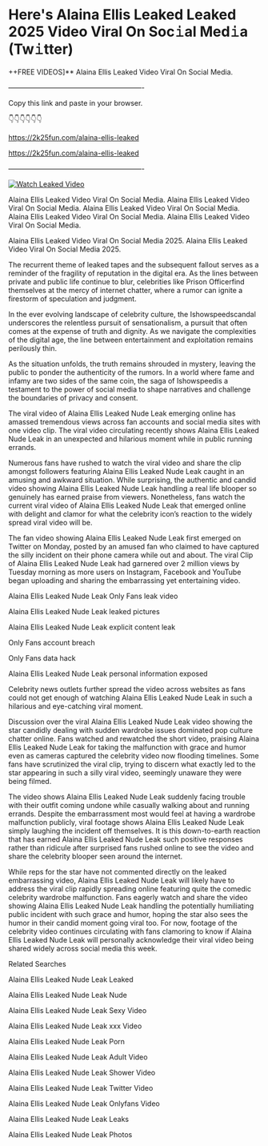 # Here's Alaina Ellis Leaked Leaked 2025 Video Viral On Soc𝚒al Med𝚒a (Tw𝚒tter)

++FREE VIDEOS]** Alaina Ellis Leaked Video Viral On Social Media.

———————————————————-

Copy this link and paste in your browser.

👇👇👇👇👇👇

https://2k25fun.com/alaina-ellis-leaked

https://2k25fun.com/alaina-ellis-leaked

———————————————————-

[![Watch Leaked Video](https://miro.medium.com/v2/resize:fit:828/format:webp/1*cilzJN44JGOrTw9NJCrNHA.gif "Watch Leaked Video")](https://2k25fun.com/alaina-ellis-leaked)

Alaina Ellis Leaked Video Viral On Social Media. Alaina Ellis Leaked Video Viral On Social Media. Alaina Ellis Leaked Video Viral On Social Media. Alaina Ellis Leaked Video Viral On Social Media. Alaina Ellis Leaked Video Viral On Social Media.

Alaina Ellis Leaked Video Viral On Social Media 2025. Alaina Ellis Leaked Video Viral On Social Media 2025.

The recurrent theme of leaked tapes and the subsequent fallout serves as a reminder of the fragility of reputation in the digital era. As the lines between private and public life continue to blur, celebrities like Prison Officerfind themselves at the mercy of internet chatter, where a rumor can ignite a firestorm of speculation and judgment.

In the ever evolving landscape of celebrity culture, the Ishowspeedscandal underscores the relentless pursuit of sensationalism, a pursuit that often comes at the expense of truth and dignity. As we navigate the complexities of the digital age, the line between entertainment and exploitation remains perilously thin.

As the situation unfolds, the truth remains shrouded in mystery, leaving the public to ponder the authenticity of the rumors. In a world where fame and infamy are two sides of the same coin, the saga of Ishowspeedis a testament to the power of social media to shape narratives and challenge the boundaries of privacy and consent.

The viral video of Alaina Ellis Leaked Nude Leak emerging online has amassed tremendous views across fan accounts and social media sites with one video clip. The viral video circulating recently shows Alaina Ellis Leaked Nude Leak in an unexpected and hilarious moment while in public running errands.

Numerous fans have rushed to watch the viral video and share the clip amongst followers featuring Alaina Ellis Leaked Nude Leak caught in an amusing and awkward situation. While surprising, the authentic and candid video showing Alaina Ellis Leaked Nude Leak handling a real life blooper so genuinely has earned praise from viewers. Nonetheless, fans watch the current viral video of Alaina Ellis Leaked Nude Leak that emerged online with delight and clamor for what the celebrity icon’s reaction to the widely spread viral video will be.

The fan video showing Alaina Ellis Leaked Nude Leak first emerged on Twitter on Monday, posted by an amused fan who claimed to have captured the silly incident on their phone camera while out and about. The viral Clip of Alaina Ellis Leaked Nude Leak had garnered over 2 million views by Tuesday morning as more users on Instagram, Facebook and YouTube began uploading and sharing the embarrassing yet entertaining video.

Alaina Ellis Leaked Nude Leak Only Fans leak video

Alaina Ellis Leaked Nude Leak leaked pictures

Alaina Ellis Leaked Nude Leak explicit content leak

Only Fans account breach

Only Fans data hack

Alaina Ellis Leaked Nude Leak personal information exposed

Celebrity news outlets further spread the video across websites as fans could not get enough of watching Alaina Ellis Leaked Nude Leak in such a hilarious and eye-catching viral moment.

Discussion over the viral Alaina Ellis Leaked Nude Leak video showing the star candidly dealing with sudden wardrobe issues dominated pop culture chatter online. Fans watched and rewatched the short video, praising Alaina Ellis Leaked Nude Leak for taking the malfunction with grace and humor even as cameras captured the celebrity video now flooding timelines. Some fans have scrutinized the viral clip, trying to discern what exactly led to the star appearing in such a silly viral video, seemingly unaware they were being filmed.

The video shows Alaina Ellis Leaked Nude Leak suddenly facing trouble with their outfit coming undone while casually walking about and running errands. Despite the embarrassment most would feel at having a wardrobe malfunction publicly, viral footage shows Alaina Ellis Leaked Nude Leak simply laughing the incident off themselves. It is this down-to-earth reaction that has earned Alaina Ellis Leaked Nude Leak such positive responses rather than ridicule after surprised fans rushed online to see the video and share the celebrity blooper seen around the internet.

While reps for the star have not commented directly on the leaked embarrassing video, Alaina Ellis Leaked Nude Leak will likely have to address the viral clip rapidly spreading online featuring quite the comedic celebrity wardrobe malfunction. Fans eagerly watch and share the video showing Alaina Ellis Leaked Nude Leak handling the potentially humiliating public incident with such grace and humor, hoping the star also sees the humor in their candid moment going viral too. For now, footage of the celebrity video continues circulating with fans clamoring to know if Alaina Ellis Leaked Nude Leak will personally acknowledge their viral video being shared widely across social media this week.

Related Searches

Alaina Ellis Leaked Nude Leak Leaked

Alaina Ellis Leaked Nude Leak Nude

Alaina Ellis Leaked Nude Leak Sexy Video

Alaina Ellis Leaked Nude Leak xxx Video

Alaina Ellis Leaked Nude Leak Porn

Alaina Ellis Leaked Nude Leak Adult Video

Alaina Ellis Leaked Nude Leak Shower Video

Alaina Ellis Leaked Nude Leak Twitter Video

Alaina Ellis Leaked Nude Leak Onlyfans Video

Alaina Ellis Leaked Nude Leak Leaks

Alaina Ellis Leaked Nude Leak Photos